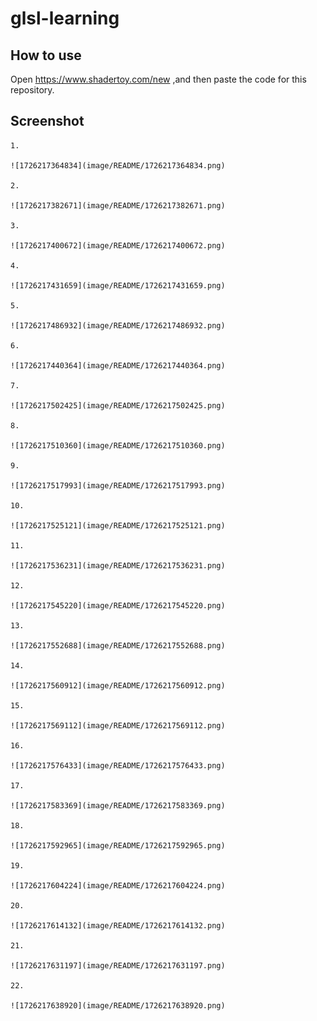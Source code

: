 # glsl-learning

## How to use

Open https://www.shadertoy.com/new ,and then paste the code for this repository.

## Screenshot

    1.

    ![1726217364834](image/README/1726217364834.png)

    2.

    ![1726217382671](image/README/1726217382671.png)

    3.

    ![1726217400672](image/README/1726217400672.png)

    4.

    ![1726217431659](image/README/1726217431659.png)

    5.

    ![1726217486932](image/README/1726217486932.png)

    6.

    ![1726217440364](image/README/1726217440364.png)

    7.

    ![1726217502425](image/README/1726217502425.png)

    8.

    ![1726217510360](image/README/1726217510360.png)

    9.

    ![1726217517993](image/README/1726217517993.png)

    10.

    ![1726217525121](image/README/1726217525121.png)

    11.

    ![1726217536231](image/README/1726217536231.png)

    12.

    ![1726217545220](image/README/1726217545220.png)

    13.

    ![1726217552688](image/README/1726217552688.png)

    14.

    ![1726217560912](image/README/1726217560912.png)

    15.

    ![1726217569112](image/README/1726217569112.png)

    16.

    ![1726217576433](image/README/1726217576433.png)

    17.

    ![1726217583369](image/README/1726217583369.png)

    18.

    ![1726217592965](image/README/1726217592965.png)

    19.

    ![1726217604224](image/README/1726217604224.png)

    20.

    ![1726217614132](image/README/1726217614132.png)

    21.

    ![1726217631197](image/README/1726217631197.png)

    22.

    ![1726217638920](image/README/1726217638920.png)
